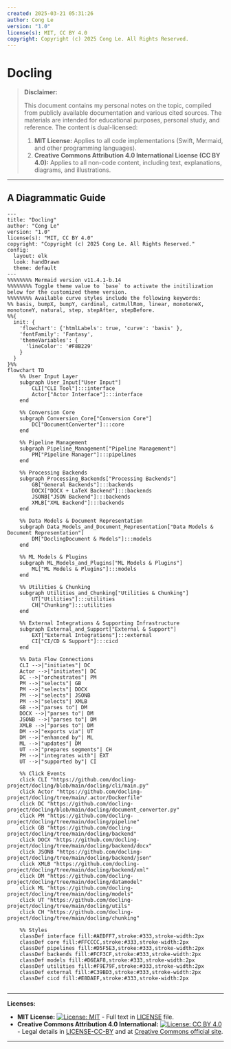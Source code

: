 ```yaml
---
created: 2025-03-21 05:31:26
author: Cong Le
version: "1.0"
license(s): MIT, CC BY 4.0
copyright: Copyright (c) 2025 Cong Le. All Rights Reserved.
---
```




# Docling
> **Disclaimer:**
>
> This document contains my personal notes on the topic,
> compiled from publicly available documentation and various cited sources.
> The materials are intended for educational purposes, personal study, and reference.
> The content is dual-licensed:
> 1. **MIT License:** Applies to all code implementations (Swift, Mermaid, and other programming languages).
> 2. **Creative Commons Attribution 4.0 International License (CC BY 4.0):** Applies to all non-code content, including text, explanations, diagrams, and illustrations.
---


## A Diagrammatic Guide 



```mermaid
---
title: "Docling"
author: "Cong Le"
version: "1.0"
license(s): "MIT, CC BY 4.0"
copyright: "Copyright (c) 2025 Cong Le. All Rights Reserved."
config:
  layout: elk
  look: handDrawn
  theme: default
---
%%%%%%%% Mermaid version v11.4.1-b.14
%%%%%%%% Toggle theme value to `base` to activate the initilization below for the customized theme version.
%%%%%%%% Available curve styles include the following keywords:
%% basis, bumpX, bumpY, cardinal, catmullRom, linear, monotoneX, monotoneY, natural, step, stepAfter, stepBefore.
%%{
  init: {
    'flowchart': {'htmlLabels': true, 'curve': 'basis' },
    'fontFamily': 'Fantasy',
    'themeVariables': {
      'lineColor': '#F8B229'
    }
  }
}%%
flowchart TD
    %% User Input Layer
    subgraph User_Input["User Input"]
        CLI["CLI Tool"]:::interface
        Actor["Actor Interface"]:::interface
    end

    %% Conversion Core
    subgraph Conversion_Core["Conversion Core"]
        DC["DocumentConverter"]:::core
    end

    %% Pipeline Management
    subgraph Pipeline_Management["Pipeline Management"]
        PM["Pipeline Manager"]:::pipelines
    end

    %% Processing Backends
    subgraph Processing_Backends["Processing Backends"]
        GB["General Backends"]:::backends
        DOCX["DOCX + LaTeX Backend"]:::backends
        JSONB["JSON Backend"]:::backends
        XMLB["XML Backend"]:::backends
    end

    %% Data Models & Document Representation
    subgraph Data_Models_and_Document_Representation["Data Models & Document Representation"]
        DM["DoclingDocument & Models"]:::models
    end

    %% ML Models & Plugins
    subgraph ML_Models_and_Plugins["ML Models & Plugins"]
        ML["ML Models & Plugins"]:::models
    end

    %% Utilities & Chunking
    subgraph Utilities_and_Chunking["Utilities & Chunking"]
        UT["Utilities"]:::utilities
        CH["Chunking"]:::utilities
    end

    %% External Integrations & Supporting Infrastructure
    subgraph External_and_Support["External & Support"]
        EXT["External Integrations"]:::external
        CI["CI/CD & Support"]:::cicd
    end

    %% Data Flow Connections
    CLI -->|"initiates"| DC
    Actor -->|"initiates"| DC
    DC -->|"orchestrates"| PM
    PM -->|"selects"| GB
    PM -->|"selects"| DOCX
    PM -->|"selects"| JSONB
    PM -->|"selects"| XMLB
    GB -->|"parses to"| DM
    DOCX -->|"parses to"| DM
    JSONB -->|"parses to"| DM
    XMLB -->|"parses to"| DM
    DM -->|"exports via"| UT
    DM -->|"enhanced by"| ML
    ML -->|"updates"| DM
    UT -->|"prepares segments"| CH
    PM -->|"integrates with"| EXT
    UT -->|"supported by"| CI

    %% Click Events
    click CLI "https://github.com/docling-project/docling/blob/main/docling/cli/main.py"
    click Actor "https://github.com/docling-project/docling/tree/main/.actor/Dockerfile"
    click DC "https://github.com/docling-project/docling/blob/main/docling/document_converter.py"
    click PM "https://github.com/docling-project/docling/tree/main/docling/pipeline"
    click GB "https://github.com/docling-project/docling/tree/main/docling/backend"
    click DOCX "https://github.com/docling-project/docling/tree/main/docling/backend/docx"
    click JSONB "https://github.com/docling-project/docling/tree/main/docling/backend/json"
    click XMLB "https://github.com/docling-project/docling/tree/main/docling/backend/xml"
    click DM "https://github.com/docling-project/docling/tree/main/docling/datamodel"
    click ML "https://github.com/docling-project/docling/tree/main/docling/models"
    click UT "https://github.com/docling-project/docling/tree/main/docling/utils"
    click CH "https://github.com/docling-project/docling/tree/main/docling/chunking"

    %% Styles
    classDef interface fill:#AEDFF7,stroke:#333,stroke-width:2px
    classDef core fill:#FFCCCC,stroke:#333,stroke-width:2px
    classDef pipelines fill:#D5F5E3,stroke:#333,stroke-width:2px
    classDef backends fill:#FCF3CF,stroke:#333,stroke-width:2px
    classDef models fill:#D6EAF8,stroke:#333,stroke-width:2px
    classDef utilities fill:#F9E79F,stroke:#333,stroke-width:2px
    classDef external fill:#C39BD3,stroke:#333,stroke-width:2px
    classDef cicd fill:#E8DAEF,stroke:#333,stroke-width:2px
    
```




---
**Licenses:**

- **MIT License:**  [![License: MIT](https://img.shields.io/badge/License-MIT-yellow.svg)](LICENSE) - Full text in [LICENSE](LICENSE) file.
- **Creative Commons Attribution 4.0 International:** [![License: CC BY 4.0](https://licensebuttons.net/l/by/4.0/88x31.png)](LICENSE-CC-BY) - Legal details in [LICENSE-CC-BY](LICENSE-CC-BY) and at [Creative Commons official site](http://creativecommons.org/licenses/by/4.0/).

---